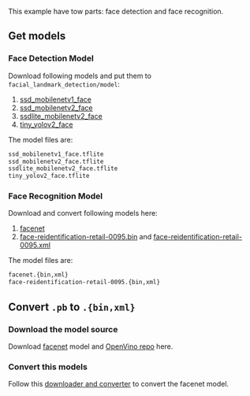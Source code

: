 This example have tow parts: face detection and face recognition.

## Get models

### Face Detection Model
Download following models and put them to `facial_landmark_detection/model`:

1. [ssd_mobilenetv1_face](https://drive.google.com/file/d/14hxWR1AFEQRfnExSm42R4ntYGX4QKMZz/view?usp=sharing)
2. [ssd_mobilenetv2_face](https://drive.google.com/file/d/1mDDCJVZyaIZXz6bpJE_zF1C3nZCH45qD/view?usp=sharing)
3. [ssdlite_mobilenetv2_face](https://drive.google.com/file/d/1QAFPChUVU4MgQwQSO7n1ac0BGpQAmmBK/view?usp=sharing)
4. [tiny_yolov2_face](https://drive.google.com/file/d/1PWW2LxKXPSlW-X4epEFITqJOYrgo3lep/view?usp=sharing)

The model files are:

```txt
ssd_mobilenetv1_face.tflite
ssd_mobilenetv2_face.tflite
ssdlite_mobilenetv2_face.tflite
tiny_yolov2_face.tflite
```

### Face Recognition Model
Download and convert following models here:

1. [facenet](https://drive.google.com/open?id=1R77HmFADxe87GmoLwzfgMu_HY0IhcyBz)
2. [face-reidentification-retail-0095.bin](https://download.01.org/opencv/2019/open_model_zoo/R2/20190716_170000_models_bin/face-reidentification-retail-0095/FP32/face-reidentification-retail-0095.bin) and [face-reidentification-retail-0095.xml](https://download.01.org/opencv/2019/open_model_zoo/R2/20190716_170000_models_bin/face-reidentification-retail-0095/FP32/face-reidentification-retail-0095.xml)

The model files are:

```txt
facenet.{bin,xml}
face-reidentification-retail-0095.{bin,xml}
```

## Convert `.pb` to `.{bin,xml}`

### Download the model source

Download [facenet](https://drive.google.com/open?id=1R77HmFADxe87GmoLwzfgMu_HY0IhcyBz) model and [OpenVino repo](https://github.com/opencv/open_model_zoo) here.

### Convert this models

Follow this [downloader and converter](https://github.com/opencv/open_model_zoo/tree/master/tools/downloader) to convert the facenet model.
